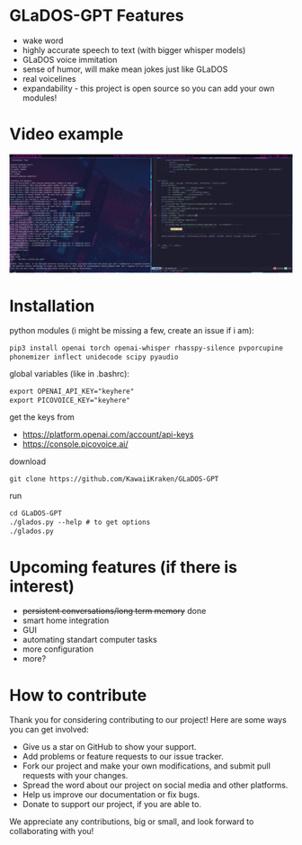 # GLaDOS-GPT Features
- wake word 
- highly accurate speech to text (with bigger whisper models)
- GLaDOS voice immitation
- sense of humor, will make mean jokes just like GLaDOS
- real voicelines 
- expandability - this project is open source so you can add your own modules!

# Video example
[![Oops! There should have been a video example.](thumbnail.jpg)](https://streamable.com/2ry356)

# Installation
python modules (i might be missing a few, create an issue if i am):
```
pip3 install openai torch openai-whisper rhasspy-silence pvporcupine phonemizer inflect unidecode scipy pyaudio
```
global variables (like in .bashrc):
```
export OPENAI_API_KEY="keyhere"
export PICOVOICE_KEY="keyhere"
```
get the keys from 
- https://platform.openai.com/account/api-keys
- https://console.picovoice.ai/

download
```
git clone https://github.com/KawaiiKraken/GLaDOS-GPT
```
run
```
cd GLaDOS-GPT
./glados.py --help # to get options
./glados.py
```

# Upcoming features (if there is interest)
- ~~persistent conversations/long term memory~~ done
- smart home integration
- GUI
- automating standart computer tasks 
- more configuration
- more?


# How to contribute 
Thank you for considering contributing to our project! Here are some ways you can get involved:

- Give us a star on GitHub to show your support.
- Add problems or feature requests to our issue tracker.
- Fork our project and make your own modifications, and submit pull requests with your changes.
- Spread the word about our project on social media and other platforms.
- Help us improve our documentation or fix bugs.
- Donate to support our project, if you are able to.

We appreciate any contributions, big or small, and look forward to collaborating with you!
